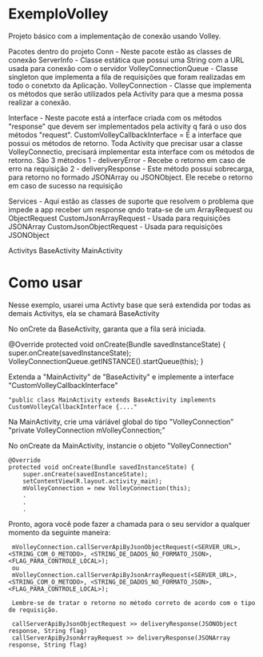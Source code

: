# ExemploVolley
Projeto básico com a implementação de conexão usando Volley.

Pacotes dentro do projeto
Conn - Neste pacote estão as classes de conexão
ServerInfo - Classe estática que possui uma String com a URL usada para conexão com o servidor
 VolleyConnectionQueue - Classe singleton que implementa a fila de requisições que foram realizadas em todo o conetxto da Aplicação.
 VolleyConnection - Classe que implementa os métodos que serão utilizados pela Activity para que a mesma possa realizar a conexão.

Interface - Neste pacote está a interface criada com os métodos "response" que devem ser implementados pela activity q fará o uso dos métodos "request".
 CustomVolleyCallbackInterface = É a interface que possui os métodos de retorno. Toda Activity que precisar usar a classe VolleyConnectio, precisará implementar esta interface com os métodos de retorno.
 São 3 métodos
 1 - deliveryError - Recebe o retorno em caso de erro na requisição
 2 - deliveryResponse - Este método possui sobrecarga, para retorno no formado JSONArray ou JSONObject. Ele recebe o retorno em caso de sucesso na requisição
 
Services - Aqui estão as classes de suporte que resolvem o problema que impede a app receber um response qndo trata-se de um ArrayRequest ou ObjectRequest
 CustomJsonArrayRequest - Usada para requisições JSONArray
 CustomJsonObjectRequest - Usada para requisições JSONObject
 
Activitys
  BaseActivity
  MainActivity
 
# Como usar
  Nesse exemplo, usarei uma Activty base que será extendida por todas as demais Activitys, ela se chamará BaseActivity
  
  No onCrete da BaseActivity, garanta que a fila será iniciada.
  
   @Override
    protected void onCreate(Bundle savedInstanceState) {
        super.onCreate(savedInstanceState);
        VolleyConnectionQueue.getINSTANCE().startQueue(this);
    }
    

  Extenda a "MainActivity" de "BaseActivity" e implemente a interface "CustomVolleyCallbackInterface"
  
    "public class MainActivity extends BaseActivity implements CustomVolleyCallbackInterface {...."
    
  
  Na MainActivity, crie uma váriável global do tipo "VolleyConnection"
    "private VolleyConnection mVolleyConnection;"
    
  No onCreate da MainActivity, instancie o objeto "VolleyConnection"
  
    @Override
    protected void onCreate(Bundle savedInstanceState) {
        super.onCreate(savedInstanceState);
        setContentView(R.layout.activity_main);
        mVolleyConnection = new VolleyConnection(this);
        .
        .
        .
    
  Pronto, agora você pode fazer a chamada para o seu servidor a qualquer momento da seguinte maneira:
  
     mVolleyConnection.callServerApiByJsonObjectRequest(<SERVER_URL>, <STRING_COM_O_METODO>, <STRING_DE_DADOS_NO_FORMATO_JSON>, <FLAG_PARA_CONTROLE_LOCAL>);
     ou
     mVolleyConnection.callServerApiByJsonArrayRequest(<SERVER_URL>, <STRING_COM_O_METODO>, <STRING_DE_DADOS_NO_FORMATO_JSON>, <FLAG_PARA_CONTROLE_LOCAL>);
     
     Lembre-se de tratar o retorno no método correto de acordo com o tipo de requisição.
     
     callServerApiByJsonObjectRequest >> deliveryResponse(JSONObject response, String flag)
     callServerApiByJsonArrayRequest >> deliveryResponse(JSONArray response, String flag)
     

  
